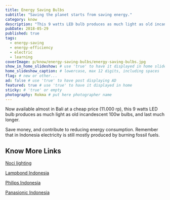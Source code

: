 ```yaml
---
title: Energy Saving Bulbs
subtitle: "Saving the planet starts from saving energy."
category: know
description: "This 9 watts LED bulb produces as much light as old incandescent 100w bulbs, and last much longer. Save money, and contribute to reducing energy consumption."
pubDate: 2018-05-29
published: true
tags:
  - energy-saving
  - energy-efficiency
  - electric
  - learning
coverImage: p/know/energy-saving-bulbs/energy-saving-bulbs.jpg
show_in_home_slideshow: # use 'true' to have it displayed in home slideshow
home_slideshow_caption: # lowercase, max 12 digits, including spaces
flag: # new or other...
ad: false # use 'true' to have post displaying AD
featured: true # use 'true' to have it displayed in home
sticky: # 'true' or empty
photography: Rokma # put here photographer name
---
```


Now available almost in Bali at a cheap price (11.000 rp), this 9 watts LED bulb produces as much light as old incandescent 100w bulbs, and last much longer.

Save money, and contribute to reducing energy consumption. Remember that in Indonesia electricity is still mostly produced by burning fossil fuels.

## Know More Links

[Noci lighting](http://nocilighting.com/)

[Lampbond Indonesia](https://www.lampbond1ndonesia.com/pabrik-lampu-led-distributor-grosir-cy2g)

[Philips Indonesia](http://www.lighting.philips.co.id/home)

[Panasionic Indonesia](https://panasonic.net/ecosolutions/lighting/id/)
